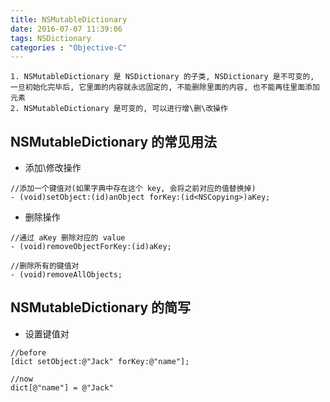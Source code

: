 ```yaml
---
title: NSMutableDictionary
date: 2016-07-07 11:39:06
tags: NSDictionary
categories : "Objective-C"
---
```


    1. NSMutableDictionary 是 NSDictionary 的子类, NSDictionary 是不可变的, 一旦初始化完毕后, 它里面的内容就永远固定的, 不能删除里面的内容, 也不能再往里面添加元素
    2. NSMutableDictionary 是可变的, 可以进行增\删\改操作

## NSMutableDictionary 的常见用法

* 添加\修改操作

```objc
//添加一个键值对(如果字典中存在这个 key, 会将之前对应的值替换掉)
- (void)setObject:(id)anObject forKey:(id<NSCopying>)aKey;
```

* 删除操作

```objc
//通过 aKey 删除对应的 value
- (void)removeObjectForKey:(id)aKey;

//删除所有的键值对
- (void)removeAllObjects;
```

## NSMutableDictionary 的简写

* 设置键值对

```objc
//before
[dict setObject:@"Jack" forKey:@"name"];

//now
dict[@"name"] = @"Jack"
```
